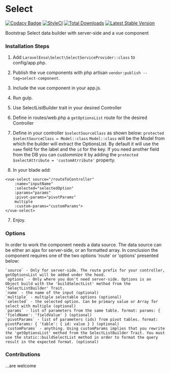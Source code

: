 # Select
[![Codacy Badge](https://api.codacy.com/project/badge/Grade/c6799b0705d34fdab5cd100e7cfe6312)](https://www.codacy.com/app/laravel-enso/Select?utm_source=github.com&utm_medium=referral&utm_content=laravel-enso/Select&utm_campaign=badger)
[![StyleCI](https://styleci.io/repos/85489940/shield?branch=master)](https://styleci.io/repos/85489940)
[![Total Downloads](https://poser.pugx.org/laravel-enso/select/downloads)](https://packagist.org/packages/laravel-enso/select)
[![Latest Stable Version](https://poser.pugx.org/laravel-enso/select/version)](https://packagist.org/packages/laravel-enso/select)

Bootstrap Select data builder with server-side and a vue component

### Installation Steps

1. Add `LaravelEnso\Select\SelectServiceProvider::class` to config/app.php.

2. Publish the vue components with php artisan `vendor:publish --tag=select-component`.

3. Include the vue component in your app.js.

4. Run gulp.

5. Use SelectListBuilder trait in your desired Controller

6. Define in routes/web.php a `getOptionsList` route for the desired Controller

6. Define in your controller `$selectSourceClass` as shown below:
	`protected $selectSourceClass = Model::class`
	`Model::class` will be the Model from which the builder will extract the OptionsList.
	By default it will use the `name` field for the label and the `id` for the key.
	If you need another field from the DB you can custommize it by adding the `protected $selectAttribute = 'customAtrribute'` property.

6. In your blade add:

```
<vue-select source="/routeToController"
    :name="inputName"
    :selected="selectedOption"
    :params="params"
    :pivot-params="pivotParams"
    multiple
    :custom-params="customParams">
</vue-select>
```

7. Enjoy.

### Options

In order to work the component needs a data source. The data source can be either an ajax for server-side, or an formatted array. In conclusion the component requires one of the two options 'route' or 'options' presented below:

	`source` - Only for server-side. The route prefix for your controller, getOptionsList will be added under the hood.
	`options` - Only where you don't need server-side. Options is an Object build with the 'buildSelectList' method from the 'SelectListBuilder' Trait.
	`name` - the name of the input (optional)
	`multiple` - multiple selectable options (optional)
	`selected` - the selected option. Can be primary value or Array for select with multiple (optional)
	`params` - list of parameters from the same table. format: params: { 'fieldName': 'fieldValue' } (optional)
	`pivotParams` - list of parameters (ids) from pivot tables. format: pivotParams: { 'table': { id: value } } (optional)
	`customParams` - anything. Using customParams implies that you rewrite the 'getOptionsList' method from the SelectListBuilder Trait. You must use the static::buildSelectList method in order to format the query result in the expected format. (optional)

### Contributions

...are welcome

